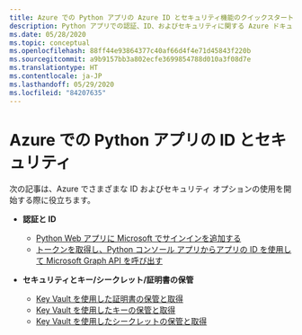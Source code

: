 ```yaml
---
title: Azure での Python アプリの Azure ID とセキュリティ機能のクイックスタート
description: Python アプリでの認証、ID、およびセキュリティに関する Azure ドキュメント内の概要資料のインデックス。
ms.date: 05/28/2020
ms.topic: conceptual
ms.openlocfilehash: 88ff44e93864377c40af66d4f4e71d45843f220b
ms.sourcegitcommit: a9b9157bb3a802ecfe3699854788d010a3f08d7e
ms.translationtype: HT
ms.contentlocale: ja-JP
ms.lasthandoff: 05/29/2020
ms.locfileid: "84207635"
---
```

# <a name="identity-and-security-for-python-apps-on-azure"></a>Azure での Python アプリの ID とセキュリティ

次の記事は、Azure でさまざまな ID およびセキュリティ オプションの使用を開始する際に役立ちます。

- **認証と ID**
  - [Python Web アプリに Microsoft でサインインを追加する](/azure/active-directory/develop/quickstart-v2-python-webapp)
  - [トークンを取得し、Python コンソール アプリからアプリの ID を使用して Microsoft Graph API を呼び出す](/azure/active-directory/develop/quickstart-v2-python-daemon)

- **セキュリティとキー/シークレット/証明書の保管**
  - [Key Vault を使用した証明書の保管と取得](/azure/key-vault/certificates/quick-create-python)
  - [Key Vault を使用したキーの保管と取得](/azure/key-vault/keys/quick-create-python)
  - [Key Vault を使用したシークレットの保管と取得](/azure/key-vault/quick-create-python)
